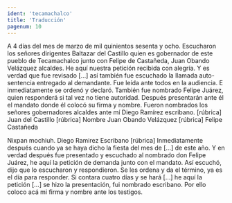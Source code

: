 ```yaml
---
ident: 'tecamachalco'
title: 'Traducción'
pagenum: 10
---
```

A 4 días del mes de marzo de mil quinientos sesenta y ocho. Escucharon los señores dirigentes Baltazar del Castillo quien es gobernador de este pueblo de Tecamachalco junto con Felipe de Castañeda, Juan Obando Velázquez alcaldes. He aquí nuestra petición recibida con alegría. Y es verdad que fue revisado […] así también fue escuchado la llamada auto-sentencia entregado al demandante. Fue leída ante todos en la audiencia. E inmediatamente se ordenó y declaró. También fue nombrado Felipe Juárez, quien responderá si tal vez no tiene autoridad. Después presentarán ante él el mandato donde él colocó su firma y nombre. Fueron nombrados los señores gobernadores alcaldes ante mí Diego Ramírez escribano.
[rúbrica]
Juan del Castillo
[rúbrica]
Nombre
Juan Obando Velázquez
[rúbrica]
Felipe Castañeda
 
Nixpan mochiuh.
Diego Ramirez
Escribano
[rúbrica]
Inmediatamente después cuando ya se haya dicho la fiesta del mes de […] de este año. Y en verdad después fue presentado y escuchado al nombrado don Felipe Juárez, he aquí la petición de demanda junto con el mandato. Así escuchó, dijo que lo escucharon y respondieron. Se les ordena y da el término, ya es el día para responder. Si contara cuatro días y se hará […] he aquí la petición […] se hizo la presentación, fui nombrado escribano. Por ello coloco acá mi firma y nombre ante los testigos.

